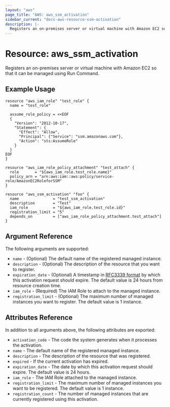 ```yaml
---
layout: "aws"
page_title: "AWS: aws_ssm_activation"
sidebar_current: "docs-aws-resource-ssm-activation"
description: |-
  Registers an on-premises server or virtual machine with Amazon EC2 so that it can be managed using Run Command.
---
```


# Resource: aws_ssm_activation

Registers an on-premises server or virtual machine with Amazon EC2 so that it can be managed using Run Command.

## Example Usage

```hcl
resource "aws_iam_role" "test_role" {
  name = "test_role"

  assume_role_policy = <<EOF
  {
    "Version": "2012-10-17",
    "Statement": {
      "Effect": "Allow",
      "Principal": {"Service": "ssm.amazonaws.com"},
      "Action": "sts:AssumeRole"
    }
  }
EOF
}

resource "aws_iam_role_policy_attachment" "test_attach" {
  role       = "${aws_iam_role.test_role.name}"
  policy_arn = "arn:aws:iam::aws:policy/service-role/AmazonEC2RoleforSSM"
}

resource "aws_ssm_activation" "foo" {
  name               = "test_ssm_activation"
  description        = "Test"
  iam_role           = "${aws_iam_role.test_role.id}"
  registration_limit = "5"
  depends_on         = ["aws_iam_role_policy_attachment.test_attach"]
}
```

## Argument Reference

The following arguments are supported:

* `name` - (Optional) The default name of the registered managed instance.
* `description` - (Optional) The description of the resource that you want to register.
* `expiration_date` - (Optional) A timestamp in [RFC3339 format](https://tools.ietf.org/html/rfc3339#section-5.8) by which this activation request should expire. The default value is 24 hours from resource creation time.
* `iam_role` - (Required) The IAM Role to attach to the managed instance.
* `registration_limit` - (Optional) The maximum number of managed instances you want to register. The default value is 1 instance.

## Attributes Reference

In addition to all arguments above, the following attributes are exported:

* `activation_code` - The code the system generates when it processes the activation.
* `name` - The default name of the registered managed instance.
* `description` - The description of the resource that was registered.
* `expired` - If the current activation has expired.
* `expiration_date` - The date by which this activation request should expire. The default value is 24 hours.
* `iam_role` - The IAM Role attached to the managed instance.
* `registration_limit` - The maximum number of managed instances you want to be registered. The default value is 1 instance.
* `registration_count` - The number of managed instances that are currently registered using this activation.
